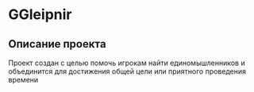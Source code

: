 # GGleipnir
## Описание проекта
Проект создан с целью помочь игрокам найти единомышленников и объединится для достижения общей цели или приятного проведения времени
